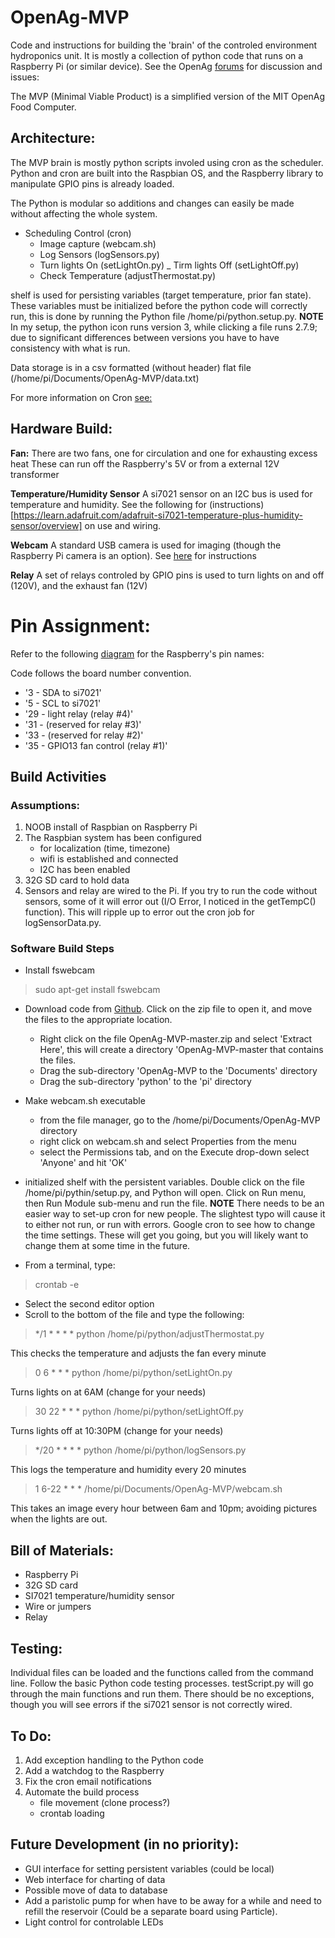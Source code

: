 # OpenAg-MVP
Code and instructions for building the 'brain' of the controled environment hydroponics unit.
It is mostly a collection of python code that runs on a Raspberry Pi (or similar device).  See the OpenAg [forums](http://forum.openag.media.mit.edu/) for discussion and issues:


The MVP (Minimal Viable Product) is a simplified version of the MIT OpenAg Food Computer.


## Architecture:
The MVP brain is mostly python scripts involed using cron as the scheduler.  
Python and cron are built into the Raspbian OS, and the Raspberry library to manipulate GPIO pins is already loaded.

The Python is modular so additions and changes can easily be made without affecting the whole system.

- Scheduling Control (cron)
    - Image capture (webcam.sh)
    - Log Sensors (logSensors.py)
    - Turn lights On (setLightOn.py)
    _ Tirm lights Off (setLightOff.py)
    - Check Temperature (adjustThermostat.py)

shelf is used for persisting variables (target temperature, prior fan state).  These variables must be initialized before the python code will correctly run, this is done by running the Python file /home/pi/python.setup.py.
**NOTE** In my setup, the python icon runs version 3, while clicking a file runs 2.7.9; due to significant differences between versions you have to have consistency with what is run.

Data storage is in a csv formatted (without header) flat file (/home/pi/Documents/OpenAg-MVP/data.txt)

For more information on Cron [see:](https://docs.oracle.com/cd/E23824_01/html/821-1451/sysrescron-24589.html)

## Hardware Build:

**Fan:**
There are two fans, one for circulation and one for exhausting excess heat  These can run off the Raspberry's 5V or from a external 12V transformer

**Temperature/Humidity Sensor**
A si7021 sensor on an I2C bus is used for temperature and humidity.  See the following for (instructions)[https://learn.adafruit.com/adafruit-si7021-temperature-plus-humidity-sensor/overview] on use and wiring.

**Webcam**
A standard USB camera is used for imaging (though the Raspberry Pi camera is an option).  See [here](https://www.raspberrypi.org/documentation/usage/webcams/) for instructions

**Relay**
A set of relays controled by GPIO pins is used to turn lights on and off (120V), and the exhaust fan (12V)

# Pin Assignment:
Refer to the following [diagram](https://docs.particle.io/datasheets/raspberrypi-datasheet/#pin-out-diagram) for the Raspberry's pin names:

Code follows the board number convention.

- '3 - SDA to si7021'
- '5 - SCL to si7021'
- '29 - light relay (relay #4)'
- '31 - (reserved for relay #3)'
- '33 - (reserved for relay #2)'
- '35 - GPIO13 fan control (relay #1)'


## Build Activities
### Assumptions:
1. NOOB install of Raspbian on Raspberry Pi
2. The Raspbian system has been configured 
    - for localization (time, timezone)
    - wifi is established and connected
    - I2C has been enabled
2. 32G SD card to hold data
3. Sensors and relay are wired to the Pi.  If you try to run the code without sensors, some of it will error out (I/O Error, I noticed in the getTempC() function).  This will ripple up to error out the cron job for logSensorData.py.

### Software Build Steps

 - Install fswebcam
> sudo apt-get install fswebcam

- Download code from [Github](https://github.com/webbhm/OpenAg-MVP).  Click on the zip file to open it, and move the files to the appropriate location.
    - Right click on the file OpenAg-MVP-master.zip and select 'Extract Here', this will create a directory 'OpenAg-MVP-master that contains the files.
    - Drag the sub-directory 'OpenAg-MVP to the 'Documents' directory
    - Drag the sub-directory 'python' to the 'pi' directory

- Make webcam.sh executable
    - from the file manager, go to the /home/pi/Documents/OpenAg-MVP directory
    - right click on webcam.sh and select Properties from the menu
    - select the Permissions tab, and on the Execute drop-down select 'Anyone' and hit 'OK'

- initialized shelf with the persistent variables.  Double click on the file /home/pi/pythin/setup.py, and Python will open.  Click on Run menu, then Run Module sub-menu and run the file.
**NOTE** There needs to be an easier way to set-up cron for new people.  The slightest typo will cause it to either not run, or run with errors.  Google cron to see how to change the time settings.  These will get you going, but you will likely want to change them at some time in the future.

- From a terminal, type:

> crontab -e

- Select the second editor option
- Scroll to the bottom of the file and type the following:

> */1 * * * * python /home/pi/python/adjustThermostat.py

This checks the temperature and adjusts the fan every minute

> 0 6 * * * python /home/pi/python/setLightOn.py

Turns lights on at 6AM (change for your needs)

> 30 22 * * * python /home/pi/python/setLightOff.py

Turns lights off at 10:30PM (change for your needs)

> */20 * * * * python /home/pi/python/logSensors.py

This logs the temperature and humidity every 20 minutes

> 1 6-22 * * * /home/pi/Documents/OpenAg-MVP/webcam.sh

This takes an image every hour between 6am and 10pm; avoiding pictures when the lights are out.

## Bill of Materials:
- Raspberry Pi
- 32G SD card
- SI7021 temperature/humidity sensor
- Wire or jumpers
- Relay

## Testing:
Individual files can be loaded and the functions called from the command line.  Follow the basic Python code testing processes.
testScript.py will go through the main functions and run them.  There should be no exceptions, though you will see errors if the si7021 sensor is not correctly wired.

## To Do:
1. Add exception handling to the Python code
2. Add a watchdog to the Raspberry
3. Fix the cron email notifications
4. Automate the build process
    - file movement (clone process?)
    - crontab loading

## Future Development (in no priority):
- GUI interface for setting persistent variables (could be local)
- Web interface for charting of data
- Possible move of data to database
- Add a paristolic pump for when have to be away for a while and need to refill the reservoir (Could be a separate board using Particle).
- Light control for controlable LEDs
